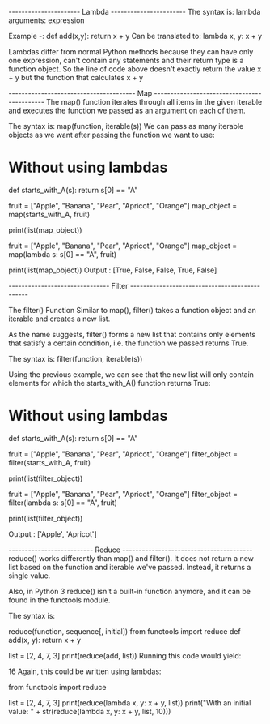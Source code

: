 ---------------------- Lambda -----------------------
The syntax is: lambda arguments: expression

Example -:
        def add(x,y):
            return x + y
    Can be translated to:
        lambda x, y: x + y

Lambdas differ from normal Python methods because they can have only one expression, can't contain any statements and
their return type is a function object. So the line of code above doesn't exactly return the value x + y but the
function that calculates x + y



--------------------------------------- Map --------------------------------------------
The map() function iterates through all items in the given iterable and executes the function we passed as an argument
on each of them.

The syntax is: map(function, iterable(s))
We can pass as many iterable objects as we want after passing the function we want to use:

# Without using lambdas
def starts_with_A(s):
    return s[0] == "A"

fruit = ["Apple", "Banana", "Pear", "Apricot", "Orange"]
map_object = map(starts_with_A, fruit)

print(list(map_object))

fruit = ["Apple", "Banana", "Pear", "Apricot", "Orange"]
map_object = map(lambda s: s[0] == "A", fruit)

print(list(map_object))
Output : [True, False, False, True, False]

------------------------------- Filter ----------------------------------------------

The filter() Function
Similar to map(), filter() takes a function object and an iterable and creates a new list.

As the name suggests, filter() forms a new list that contains only elements that satisfy a certain condition, i.e.
the function we passed returns True.

The syntax is: filter(function, iterable(s))


Using the previous example, we can see that the new list will only contain elements for which the starts_with_A()
function returns True:

# Without using lambdas
def starts_with_A(s):
    return s[0] == "A"

fruit = ["Apple", "Banana", "Pear", "Apricot", "Orange"]
filter_object = filter(starts_with_A, fruit)

print(list(filter_object))


fruit = ["Apple", "Banana", "Pear", "Apricot", "Orange"]
filter_object = filter(lambda s: s[0] == "A", fruit)

print(list(filter_object))

Output : ['Apple', 'Apricot']

 -------------------------- Reduce ----------------------------------------
reduce() works differently than map() and filter(). It does not return a new list based on the function and iterable 
we've passed. Instead, it returns a single value.

Also, in Python 3 reduce() isn't a built-in function anymore, and it can be found in the functools module.

The syntax is:

reduce(function, sequence[, initial])
from functools import reduce
def add(x, y):
    return x + y

list = [2, 4, 7, 3]
print(reduce(add, list))
Running this code would yield:

16
Again, this could be written using lambdas:

from functools import reduce

list = [2, 4, 7, 3]
print(reduce(lambda x, y: x + y, list))
print("With an initial value: " + str(reduce(lambda x, y: x + y, list, 10)))
